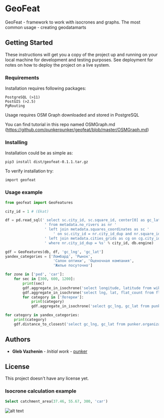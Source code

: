 # GeoFeat

GeoFeat - framework to work with isocrones and graphs. The most common usage - creating geodatamarts

## Getting Started

These instructions will get you a copy of the project up and running on your local machine for development and testing purposes. See deployment for notes on how to deploy the project on a live system.

### Requirements

Installation requires following packages:
```
PostgreSQL (>11)
PostGIS (>2.5)
PgRouting
```
Usage requires OSM Graph downloaded and stored in PostgreSQL

You can find tutorial in this repo named OSMGraph.md (https://github.com/punkerpunker/geofeat/blob/master/OSMGraph.md)

### Installing

Installation could be as simple as:

```
pip3 install dist/geofeat-0.1.1.tar.gz
```

To verify installation try: 

```
import geofeat
```



### Usage example

```python
from geofeat import GeoFeatures

city_id = 1 # (Ekat)

df = pd.read_sql(' select sc.city_id, sc.square_id, center[0] as gc_lat, center[1] as gc_lng '
                  ' from metadata.no_rivers as nr ' 
                  ' left join metadata.squares_coordinates as sc ' 
                      ' on sc.city_id = nr.city_id_dup and nr.square_id_dup = sc.square_id'
                  ' left join metadata.cities_grids as cg on cg.city_id = smp.city_id'
                  ' where nr.city_id_dup = %s' % city_id, db.engine)

gdf = GeoFeatures(db, df, 'gc_lng', 'gc_lat']
yandex_categories = ['Ломбард', 'Рынок', 
                      'Салон оптики', 'Оценочная компания', 
                      'Жилье посуточно']

for zone in ['ped', 'car']:
    for sec in [300, 600, 1200]:
        print(sec)
        gdf.aggregate_in_isochrone('select longitude, latitude from wikiroutes.stop where longitude is not null', sec=sec, mode=zone, column_name='stops_'+str(zone)+'_'+str(sec))
        gdf.aggregate_in_isochrone('select lng, lat, flat_count from flats.flats where lat is not null', sec=sec, mode=zone, column_name='flats_'+str(zone)+'_'+str(sec))
        for category in ['Лотереи']:
            print(category)
            gdf.aggregate_in_isochrone('select gc_lng, gc_lat from punker.organizations_short where name = \'%s\' and gc_lat is not null' % category, sec=sec, mode=zone, column_name=category + '_' + str(zone) + '_' + str(sec))

for category in yandex_categories:
    print(category)
    gdf.distance_to_closest('select gc_lng, gc_lat from punker.organizations_short where name = \'%s\' and gc_lat is not null' % category, column_name='"closest_'+category+'"', limit_meters=100000)
```

## Authors

* **Gleb Vazhenin** - *Initial work* - [punker](https://github.com/punkerpunker/)

## License

This project doesn't have any license yet.

### Isocrone calculation example
```sql
Select catchment_area(37.46, 55.67, 300, 'car')
```

![alt text](https://github.com/punkerpunker/geofeat/blob/master/image.png "Isocrone example")

